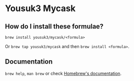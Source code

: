 # Yousuk3 Mycask

## How do I install these formulae?

`brew install yousuk3/mycask/<formula>`

Or `brew tap yousuk3/mycask` and then `brew install <formula>`.

## Documentation

`brew help`, `man brew` or check [Homebrew's documentation](https://docs.brew.sh).
